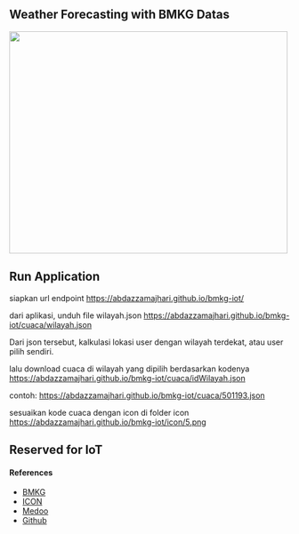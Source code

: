 ## Weather Forecasting with BMKG Datas

<img src="https://www.topasiatour.com/pic/Indonesia/guide/indonesia-weather.jpg" width="500" height="400">

## Run Application
siapkan url endpoint https://abdazzamajhari.github.io/bmkg-iot/

dari aplikasi, unduh file wilayah.json https://abdazzamajhari.github.io/bmkg-iot/cuaca/wilayah.json

Dari json tersebut, kalkulasi lokasi user dengan wilayah terdekat, atau user pilih sendiri.

lalu download cuaca di wilayah yang dipilih berdasarkan kodenya https://abdazzamajhari.github.io/bmkg-iot/cuaca/idWilayah.json

contoh: https://abdazzamajhari.github.io/bmkg-iot/cuaca/501193.json

sesuaikan kode cuaca dengan icon di folder icon https://abdazzamajhari.github.io/bmkg-iot/icon/5.png

## **Reserved for IoT**

#### References
-  [BMKG](http://data.bmkg.go.id/prakiraan-cuaca/)
-  [ICON](http://www.iconarchive.com/tag/weather)
-  [Medoo](http://www.iconarchive.com/tag/weather)
-  [Github](https://github.com/ibnux)
